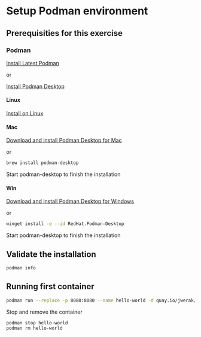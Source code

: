 # Setup Podman environment

## Prerequisities for this exercise

### Podman

[Install Latest Podman](https://podman.io/docs/installation)

or

[Install Podman Desktop](https://podman-desktop.io/downloads)

#### Linux

[Install on Linux](https://podman-desktop.io/docs/installation/linux-install)

#### Mac

[Download and install Podman Desktop for Mac](https://podman-desktop.io/docs/installation/macos-install)

or

```bash
brew install podman-desktop
```

Start podman-desktop to finish the installation

#### Win

[Download and install Podman Desktop for Windows](https://podman-desktop.io/docs/installation/windows-install)

or

```bash
winget install -e --id RedHat.Podman-Desktop
```

Start podman-desktop to finish the installation

## Validate the installation

```bash
podman info
```

## Running first container

```bash
podman run --replace -p 8080:8080 --name hello-world -d quay.io/jwerak/hello-world:latest
```

Stop and remove the container

```bash
podman stop hello-world
podman rm hello-world
```
